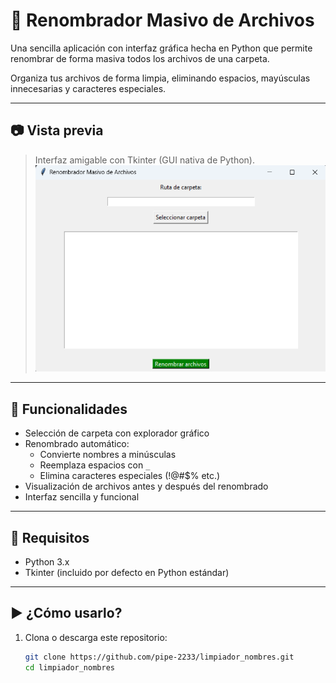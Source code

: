 # 🧼 Renombrador Masivo de Archivos

Una sencilla aplicación con interfaz gráfica hecha en Python que permite renombrar de forma masiva todos los archivos de una carpeta.

Organiza tus archivos de forma limpia, eliminando espacios, mayúsculas innecesarias y caracteres especiales.

---

## 📷 Vista previa

> Interfaz amigable con Tkinter (GUI nativa de Python).
![Vista previa del programa](vista_previa.png)
---

## 🚀 Funcionalidades

- Selección de carpeta con explorador gráfico
- Renombrado automático:
  - Convierte nombres a minúsculas
  - Reemplaza espacios con `_`
  - Elimina caracteres especiales (!@#$% etc.)
- Visualización de archivos antes y después del renombrado
- Interfaz sencilla y funcional

---

## 🧰 Requisitos

- Python 3.x  
- Tkinter (incluido por defecto en Python estándar)

---

## ▶️ ¿Cómo usarlo?

1. Clona o descarga este repositorio:
   ```bash
   git clone https://github.com/pipe-2233/limpiador_nombres.git
   cd limpiador_nombres
